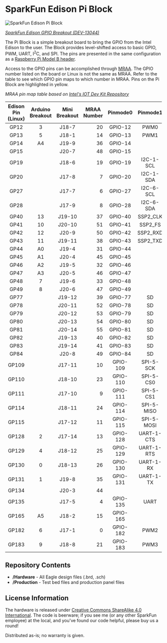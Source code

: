 SparkFun Edison Pi Block
========================

![SparkFun Edison Pi Block]()

[*SparkFun Edison GPIO Breakout (DEV-13044)*](https://www.sparkfun.com/products/13038)

The Pi Block is a simple breakout board to bring the GPIO from the Intel Edison to the user. The Block provides level-shifted access to basic GPIO, PWM, UART, I<sup>2</sup>C, and SPI. The pins are presented in the same configuration as a [Raspberry Pi Model B header](http://elinux.org/RPi_Low-level_peripherals#Model_A_and_B_.28Original.29).

Access to the GPIO pins can be accomplished through [MRAA](https://github.com/intel-iot-devkit/mraa). The GPIO number listed on the board or Linux is not the same as MRAA. Refer to the table to see which GPIO pin maps to which number in MRAA. Pins on the Pi Block are highlighted in yellow.

*MRAA pin map table based on [Intel's IOT Dev Kit Repository](https://github.com/intel-iot-devkit/mraa/blob/master/docs/edison.md)*

<table class="table table-bordered">
<thead><tr><th class="text-center" title="Field #1">Edison Pin (Linux)</th>
<th class="text-center" title="Field #2">Arduino Breakout</th>
<th class="text-center" title="Field #3">Mini Breakout</th>
<th class="text-center" title="Field #4">MRAA Number</th>
<th class="text-center" title="Field #5">Pinmode0</th>
<th class="text-center" title="Field #6">Pinmode1</th>
<th class="text-center" title="Field #7">Pinmode2</th>
</tr></thead>
<tbody><tr class="warning" align="center"><td>GP12</td>
<td>3</td>
<td>J18-7 </td>
<td align="right">20</td>
<td>GPIO-12</td>
<td>PWM0</td>
<td> </td>
</tr>
<tr class="warning" align="center"><td>GP13</td>
<td>5</td>
<td>J18-1 </td>
<td align="right">14</td>
<td>GPIO-13</td>
<td>PWM1</td>
<td> </td>
</tr>
<tr class="warning" align="center"><td>GP14</td>
<td>A4</td>
<td>J19-9 </td>
<td align="right">36</td>
<td>GPIO-14</td>
<td> </td>
<td> </td>
</tr>
<tr align="center"><td>GP15</td>
<td> </td>
<td>J20-7 </td>
<td align="right">48</td>
<td>GPIO-15</td>
<td> </td>
<td> </td>
</tr>
<tr class="warning" align="center"><td>GP19</td>
<td> </td>
<td>J18-6 </td>
<td align="right">19</td>
<td>GPIO-19</td>
<td>I2C-1-SCL</td>
<td> </td>
</tr>
<tr class="warning" align="center"><td>GP20</td>
<td> </td>
<td>J17-8 </td>
<td align="right">7</td>
<td>GPIO-20</td>
<td>I2C-1-SDA</td>
<td> </td>
</tr>
<tr align="center"><td>GP27</td>
<td> </td>
<td>J17-7 </td>
<td align="right">6</td>
<td>GPIO-27</td>
<td>I2C-6-SCL</td>
<td> </td>
</tr>
<tr align="center"><td>GP28</td>
<td> </td>
<td>J17-9 </td>
<td align="right">8</td>
<td>GPIO-28</td>
<td>I2C-6-SDA</td>
<td> </td>
</tr>
<tr align="center"><td>GP40</td>
<td>13</td>
<td>J19-10 </td>
<td align="right">37</td>
<td>GPIO-40</td>
<td>SSP2_CLK</td>
<td> </td>
</tr>
<tr align="center"><td>GP41</td>
<td>10</td>
<td>J20-10 </td>
<td align="right">51</td>
<td>GPIO-41</td>
<td>SSP2_FS</td>
<td> </td>
</tr>
<tr align="center"><td>GP42</td>
<td>12</td>
<td>J20-9 </td>
<td align="right">50</td>
<td>GPIO-42</td>
<td>SSP2_RXD</td>
<td> </td>
</tr>
<tr align="center"><td>GP43</td>
<td>11</td>
<td>J19-11 </td>
<td align="right">38</td>
<td>GPIO-43</td>
<td>SSP2_TXD</td>
<td> </td>
</tr>
<tr class="warning" align="center"><td>GP44</td>
<td>A0</td>
<td>J19-4 </td>
<td align="right">31</td>
<td>GPIO-44</td>
<td> </td>
<td> </td>
</tr>
<tr class="warning" align="center"><td>GP45</td>
<td>A1</td>
<td>J20-4 </td>
<td align="right">45</td>
<td>GPIO-45</td>
<td> </td>
<td> </td>
</tr>
<tr class="warning" align="center"><td>GP46</td>
<td>A2</td>
<td>J19-5 </td>
<td align="right">32</td>
<td>GPIO-46</td>
<td> </td>
<td> </td>
</tr>
<tr class="warning" align="center"><td>GP47</td>
<td>A3</td>
<td>J20-5 </td>
<td align="right">46</td>
<td>GPIO-47</td>
<td> </td>
<td> </td>
</tr>
<tr class="warning" align="center"><td>GP48</td>
<td>7</td>
<td>J19-6 </td>
<td align="right">33</td>
<td>GPIO-48</td>
<td> </td>
<td> </td>
</tr>
<tr align="center"><td>GP49</td>
<td>8</td>
<td>J20-6 </td>
<td align="right">47</td>
<td>GPIO-49</td>
<td> </td>
<td> </td>
</tr>
<tr align="center"><td>GP77</td>
<td> </td>
<td>J19-12 </td>
<td align="right">39</td>
<td>GPIO-77</td>
<td>SD</td>
<td> </td>
</tr>
<tr align="center"><td>GP78</td>
<td> </td>
<td>J20-11 </td>
<td align="right">52</td>
<td>GPIO-78</td>
<td>SD</td>
<td> </td>
</tr>
<tr align="center"><td>GP79</td>
<td> </td>
<td>J20-12 </td>
<td align="right">53</td>
<td>GPIO-79</td>
<td>SD</td>
<td> </td>
</tr>
<tr align="center"><td>GP80</td>
<td> </td>
<td>J20-13 </td>
<td align="right">54</td>
<td>GPIO-80</td>
<td>SD</td>
<td> </td>
</tr>
<tr align="center"><td>GP81</td>
<td> </td>
<td>J20-14 </td>
<td align="right">55</td>
<td>GPIO-81</td>
<td>SD</td>
<td> </td>
</tr>
<tr align="center"><td>GP82</td>
<td> </td>
<td>J19-13 </td>
<td align="right">40</td>
<td>GPIO-82</td>
<td>SD</td>
<td> </td>
</tr>
<tr align="center"><td>GP83</td>
<td> </td>
<td>J19-14 </td>
<td align="right">41</td>
<td>GPIO-83</td>
<td>SD</td>
<td> </td>
</tr>
<tr align="center"><td>GP84</td>
<td> </td>
<td>J20-8 </td>
<td align="right">49</td>
<td>GPIO-84</td>
<td>SD</td>
<td> </td>
</tr>
<tr class="warning" align="center"><td>GP109</td>
<td> </td>
<td>J17-11 </td>
<td align="right">10</td>
<td>GPIO-109</td>
<td>SPI-5-SCK</td>
<td> </td>
</tr>
<tr class="warning" align="center"><td>GP110</td>
<td> </td>
<td>J18-10 </td>
<td align="right">23</td>
<td>GPIO-110</td>
<td>SPI-5-CS0</td>
<td> </td>
</tr>
<tr class="warning" align="center"><td>GP111</td>
<td> </td>
<td>J17-10 </td>
<td align="right">9</td>
<td>GPIO-111</td>
<td>SPI-5-CS1</td>
<td> </td>
</tr>
<tr class="warning" align="center"><td>GP114</td>
<td> </td>
<td>J18-11 </td>
<td align="right">24</td>
<td>GPIO-114</td>
<td>SPI-5-MISO</td>
<td> </td>
</tr>
<tr class="warning" align="center"><td>GP115</td>
<td> </td>
<td>J17-12 </td>
<td align="right">11</td>
<td>GPIO-115</td>
<td>SPI-5-MOSI</td>
<td> </td>
</tr>
<tr align="center"><td>GP128</td>
<td>2</td>
<td>J17-14 </td>
<td align="right">13</td>
<td>GPIO-128</td>
<td>UART-1-CTS</td>
<td> </td>
</tr>
<tr align="center"><td>GP129</td>
<td>4</td>
<td>J18-12 </td>
<td align="right">25</td>
<td>GPIO-129</td>
<td>UART-1-RTS</td>
<td> </td>
</tr>
<tr class="warning" align="center"><td>GP130</td>
<td>0</td>
<td>J18-13 </td>
<td align="right">26</td>
<td>GPIO-130</td>
<td>UART-1-RX</td>
<td> </td>
</tr>
<tr class="warning" align="center"><td>GP131</td>
<td>1</td>
<td>J19-8 </td>
<td align="right">35</td>
<td>GPIO-131</td>
<td>UART-1-TX</td>
<td> </td>
</tr>
<tr align="center"><td>GP134</td>
<td> </td>
<td>J20-3 </td>
<td align="right">44</td>
<td> </td>
<td> </td>
<td> </td>
</tr>
<tr align="center"><td>GP135</td>
<td> </td>
<td>J17-5 </td>
<td align="right">4</td>
<td>GPIO-135</td>
<td>UART</td>
<td> </td>
</tr>
<tr align="center"><td>GP165</td>
<td>A5</td>
<td>J18-2 </td>
<td align="right">15</td>
<td>GPIO-165</td>
<td> </td>
<td> </td>
</tr>
<tr align="center"><td>GP182</td>
<td>6</td>
<td>J17-1 </td>
<td align="right">0</td>
<td>GPIO-182</td>
<td>PWM2</td>
<td> </td>
</tr>
<tr align="center"><td>GP183</td>
<td>9</td>
<td>J18-8 </td>
<td align="right">21</td>
<td>GPIO-183</td>
<td>PWM3</td>
<td> </td>
</tr>
</tbody></table>

Repository Contents
-------------------
* **/Hardware** - All Eagle design files (.brd, .sch)
* **/Production** - Test bed files and production panel files

License Information
-------------------

The hardware is released under [Creative Commons ShareAlike 4.0 International](https://creativecommons.org/licenses/by-sa/4.0/).
The code is beerware; if you see me (or any other SparkFun employee) at the local, and you've found our code helpful, please buy us a round!

Distributed as-is; no warranty is given.
